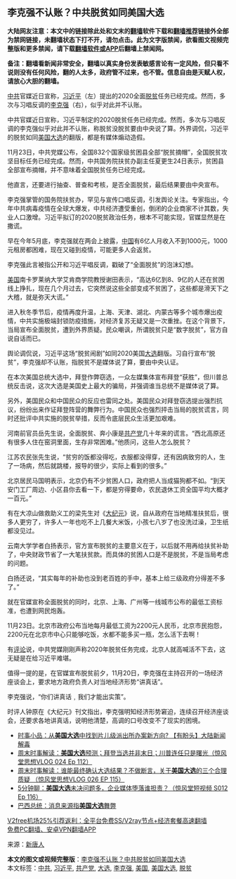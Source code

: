  <h2>李克强不认账？中共脱贫如同美国大选</h2> <p class="notice"><b>大陆网友注意：本文中的链接除此处和文末的<a href="https://github.com/bannedbook/fanqiang" >翻墙</a>软件下载和<a href="https://github.com/killgcd/justmysocks/blob/master/README.md">翻墙推荐</a>链接外全部为禁网链接，未翻墙状态下打不开，请勿点击。此为文字版禁闻，欲看图文视频完整版和更多禁闻，请下载<a href="https://github.com/bannedbook/fanqiang">翻墙软件或APP</a>后翻墙上禁闻网。</p><p>备注：翻墙看新闻非常安全，翻墙以真实身份发表敏感言论有一定风险，但只看不说则没有任何风险，翻的人太多，政府管不过来，也不管。信息自由是天赋人权，请放心大胆的翻墙。</b></p>  <div class="entry"> <p id="conimg"><a href="https://www.bannedbook.org/bnews/tag/%e4%b8%ad%e5%85%b1/" class="st_tag internal_tag" rel="tag" title="标签 中共 下的日志">中共</a>官媒近日宣称，<a href="https://www.bannedbook.org/bnews/tag/%e4%b9%a0%e8%bf%91%e5%b9%b3/" class="st_tag internal_tag" rel="tag" title="标签 习近平 下的日志">习近平</a>（左）提出的2020全面<a href="https://www.bannedbook.org/bnews/tag/%E8%84%B1%E8%B4%AB/" class="st_tag internal_tag" rel="tag" title="标签 脱贫 下的日志">脱贫</a>任务已经完成。然而，多次与习唱反调的<a href="https://www.bannedbook.org/bnews/tag/%e6%9d%8e%e5%85%8b%e5%bc%ba/" class="st_tag internal_tag" rel="tag" title="标签 李克强 下的日志">李克强</a>（右），似乎对此并不认账。</p> <p>中共官媒近日宣称，习近平制定的2020脱贫任务已经完成。然而，多次与习唱反调的李克强似乎对此并不认账，称脱贫没脱贫要由中央说了算。外界调侃，习近平的脱贫如同<a href="https://www.bannedbook.org/bnews/tag/%e7%be%8e%e5%9b%bd%e5%a4%a7%e9%80%89/" class="st_tag internal_tag" rel="tag" title="标签 美国大选 下的日志">美国大选</a>的翻版，都是有媒体煽动造假。</p> <p>11月23日，中共党媒公布，全国832个国家级贫困县全部“脱贫摘帽”，全国脱贫攻坚目标任务已经完成。然而，中共国务院扶贫办副主任夏更生24日表示，贫困县全部宣布摘帽，并不意味着全国脱贫任务已经完成。</p> <p>他直言，还要进行抽查、普查和考核，是否全面脱贫，最后结果要由中央宣布。</p> <p>李克强掌管的国务院扶贫办，罕见与宣传口唱反调，引发舆论关注。专家指出，今年中共病毒疫情在全球大爆发，中共经济遭受重创，倒闭的企业商家不计其数，失业人口激增。习近平拟订的2020脱贫政治任务，根本不可能实现，官媒显然是在撒谎。</p> <p>早在今年5月底，李克强就在两会上披露，<span class='wp_keywordlink_affiliate'><a href="https://www.bannedbook.org/" title="中国" target="_blank">中国</a></span>有6亿人月收入不到1000元，1000元租房都困难，现在又碰到疫情，可能更多人会返贫。</p>  <p>李克强此言被指公开和习近平唱反调，戳破了“全面脱贫”的泡沫幻想。</p> <p><a href="https://www.bannedbook.org/bnews/tag/%e7%be%8e%e5%9b%bd/" class="st_tag internal_tag" rel="tag" title="标签 美国 下的日志">美国</a>南卡罗莱纳大学艾肯商学院教授谢田表示，“高达6亿到8、9亿的人还在贫困线上挣扎，现在几个月过去，它突然说这些全部变成不贫困了，这些都是滑天下之大稽，就是弥天大谎。”</p> <p>进入秋冬季节后，疫情再度升温，上海、天津、湖北、内蒙古等多个城市爆出疫情，中共实施极端封锁防疫措施，对经济复苏无疑又是一次重挫。在这个背景下，当局宣布全面脱贫，遭到外界质疑。民众嘲讽，所谓脱贫只是“数字脱贫”，官方自说自话而已。</p> <p>舆论调侃说，习近平这场“脱贫闹剧”如同2020美国<a href="https://www.bannedbook.org/bnews/tag/%e5%a4%a7%e9%80%89/" class="st_tag internal_tag" rel="tag" title="标签 大选 下的日志">大选</a>翻版。习自行宣布“脱贫”，李克强却不认账，指脱贫不是媒体说了算，要由中央认证。</p> <p>在本次美国总统大选中，拜登作弊窃选，一众左媒集体宣布拜登“获胜”，但川普总统反击说，这次大选是美国史上最大的骗局，并强调谁当总统不是媒体说了算。</p> <p>另外，美国民众和中国民众的反应也雷同之处。美国民众对拜登窃选提出强烈抗议，纷纷出来作证拜登阵营的舞弊行为。中国民众也强烈抨击当局的脱贫谎言，同时还批评中共实施的脱贫举措，反而令底层民众生活更加艰难。</p>  <p>河南前官员岳先生说，全面脱贫、奔小康是<a href="https://www.bannedbook.org/bnews/tag/%e5%85%b1%e4%ba%a7%e5%85%9a/" class="st_tag internal_tag" rel="tag" title="标签 共产党 下的日志">共产党</a>几十年来的谎言。“西北高原还有很多人住在窑洞里面，生存非常困难。”他质问，这些人怎么脱贫？</p> <p>江苏农民张先生说，“贫穷的饭都没得吃，衣服都没得穿，还有因病致穷的人，生了一场病，然后就跳楼，报导的很少，实际上看到的很多。”</p> <p>北京居民马国明表示，北京仍有不少贫困人口，政府把人当成猫狗都不如。“到天安门工厂周边、小区县你去看一下，都是穷得要命，农民退休工资全国平均大概才一百元。”</p> <p>有在大凉山做救助义工的梁先生对《<span class='wp_keywordlink_affiliate'><a href="http://www.epochtimes.com/" title="大纪元" target="_blank">大纪元</a></span>》说，自从政府在当地精准扶贫后，很多人更穷了，许多人一年也吃不上几餐大米饭，小孩七八岁了也没洗过澡，卫生纸都没见过。</p> <p>云南大学学者白扬表示，官方宣布脱贫的主要意义在于，以后就不用再给扶贫补助了，中央财政节省了一大笔扶贫款。而具体的贫困人口是不是脱贫，不是当局考虑的问题。</p> <p>白扬还说，“其实每年的补助也没到老百姓的手中，基本上给三级政府分得差不多了。”</p>  <p>就在官媒宣称全面脱贫的同时，北京、上海、广州等一线城市公布的最低工资标准，也遭到网民炮轰。</p> <p>11月23日。北京市政府公布当地每月最低工资为2200元人民币，北京市民抱怨，2200元在北京市中心只能够吃饭，水都不能多买一瓶，怎么活下去啊！</p> <p>有<span class='wp_keywordlink_affiliate'><a href="https://www.bannedbook.org/bnews/comments/" title="新闻评论" target="_blank">评论</a></span>说，中共党媒刚刚声称2020年脱贫任务完成，北京人就高喊活不下去，这无疑是在给习近平难堪。</p> <p>值得一提的是，在官媒宣布脱贫前夕，11月20日，李克强在主持召开的一场经济座谈会上，要求地方政府负责人对当地经济形势“讲真话”。</p> <p>李克强说，“你们讲真话﹐我们才能出实策”。</p> <p>时评人钟原在《大纪元》刊文指出，李克强明知经济形势窘迫，连续召开经济座谈会，还要求各地讲真话，说明他清楚，高调的口号改变不了现实的困境。</p>  <ul class='op-related-articles' title='相关阅读'> <li><a href='https://www.bannedbook.org/bnews/yule/20201130/1439472.html' target='_blank'>时事小品：从<b>美国大选</b>中找到片儿级派出所办案新方向? 【有盼头】大陆新闻解毒</a></li> <li><a href='https://www.bannedbook.org/bnews/bannedvideo/20201101/1439404.html' target='_blank'>周末时事解读：<b>美国大选</b>预测；拜登当选并非末日；川普连任只是曙光（惊风堂思想VLOG 024 Ep 112）</a></li> <li><a href='https://www.bannedbook.org/bnews/bannedvideo/20201108/1439400.html' target='_blank'>周末时事解读：谁能最终确认大选结果？不做断言，关于<b>美国大选</b>的三个合理质疑 （惊风堂思想VLOG 026 EP 115）</a></li> <li><a href='https://www.bannedbook.org/bnews/bannedvideo/20201110/1439399.html' target='_blank'>5分钟聊：<b>美国大选</b>未决问题多，企业媒体堕落谁担责？（惊风堂短视频 S012 Ep 116）</a></li> <li><a href='https://www.bannedbook.org/bnews/comments/20201130/1439366.html' target='_blank'>巴西总统：消息来源指<b>美国大选</b>舞弊</a></li> </ul> <p class="texttj"> <a href="https://www.bannedbook.org/forum23/topic22702.html" target="_blank">V2free机场25%引荐返利：全平台免费SS/V2ray节点+经济套餐高速翻墙</a><br/> <a href="https://github.com/bannedbook/fanqiang/wiki/%E7%A6%81%E9%97%BB%E7%BD%91%E5%AE%89%E5%8D%93%E7%BF%BB%E5%A2%99%E6%96%B0%E9%97%BBAPP" target="_blank">免费PC翻墙、安卓VPN翻墙APP</a></p><p> 来源：<span class='wp_keywordlink_affiliate'><a href="https://www.ntdtv.com/" title="新唐人">新唐人</a></span> </p><a name='sharetosocial'></a>       <div><b>本文的图文或视频完整版</b>：<a href='https://www.bannedbook.org/bnews/cbnews/20201130/1439513.html'>李克强不认账？中共脱贫如同美国大选</a></div>  </div><!--END ENTRY--> <div class="postfooter"> <div>本文标签：<a href="https://www.bannedbook.org/bnews/tag/%e4%b8%ad%e5%85%b1/" rel="tag">中共</a>, <a href="https://www.bannedbook.org/bnews/tag/%e4%b9%a0%e8%bf%91%e5%b9%b3/" rel="tag">习近平</a>, <a href="https://www.bannedbook.org/bnews/tag/%e5%85%b1%e4%ba%a7%e5%85%9a/" rel="tag">共产党</a>, <a href="https://www.bannedbook.org/bnews/tag/%e5%a4%a7%e9%80%89/" rel="tag">大选</a>, <a href="https://www.bannedbook.org/bnews/tag/%e6%9d%8e%e5%85%8b%e5%bc%ba/" rel="tag">李克强</a>, <a href="https://www.bannedbook.org/bnews/tag/%e7%be%8e%e5%9b%bd/" rel="tag">美国</a>, <a href="https://www.bannedbook.org/bnews/tag/%e7%be%8e%e5%9b%bd%e5%a4%a7%e9%80%89/" rel="tag">美国大选</a>, <a href="https://www.bannedbook.org/bnews/tag/%E8%84%B1%E8%B4%AB/" rel="tag">脱贫</a></div>  </div><!--END POSTFOOTER--> 